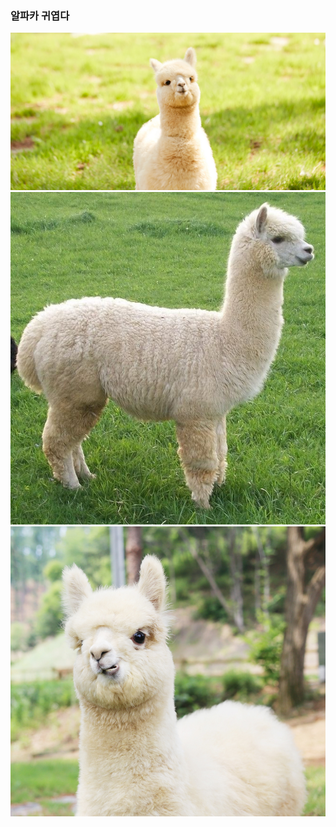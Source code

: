 ### 알파카 귀엽다
![alpaca1](https://github.com/hansoljang0330/hansoljang0330.github.io/blob/master/assets/images/alpaca1.jpg?raw=true)
![alpaca2](https://github.com/hansoljang0330/hansoljang0330.github.io/blob/master/assets/images/alpaca2.jpg?raw=true)
![alpaca3](https://github.com/hansoljang0330/hansoljang0330.github.io/blob/master/assets/images/alpaca3.jpg?raw=true)
